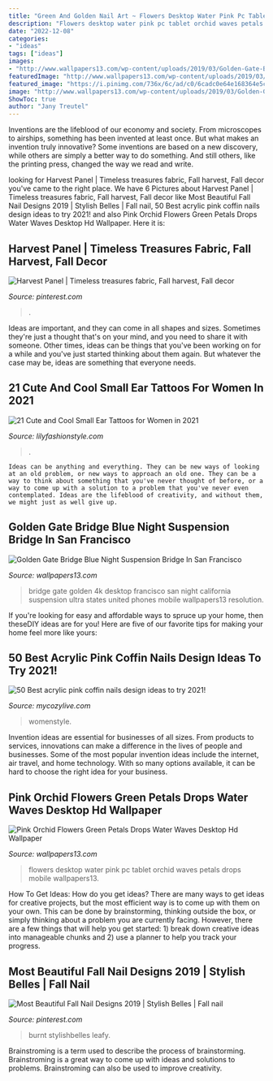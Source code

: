 ```yaml
---
title: "Green And Golden Nail Art ~ Flowers Desktop Water Pink Pc Tablet Orchid Waves Petals Drops Mobile Wallpapers13"
description: "Flowers desktop water pink pc tablet orchid waves petals drops mobile wallpapers13"
date: "2022-12-08"
categories:
- "ideas"
tags: ["ideas"]
images:
- "http://www.wallpapers13.com/wp-content/uploads/2019/03/Golden-Gate-Bridge-Blue-Night-Suspension-bridge-in-San-Francisco-California-United-States-4K-Ultra-HD-Wallpaper-for-Desktop-And-Mobile-Phones.jpg"
featuredImage: "http://www.wallpapers13.com/wp-content/uploads/2019/03/Golden-Gate-Bridge-Blue-Night-Suspension-bridge-in-San-Francisco-California-United-States-4K-Ultra-HD-Wallpaper-for-Desktop-And-Mobile-Phones.jpg"
featured_image: "https://i.pinimg.com/736x/6c/ad/c0/6cadc0e64e168364e5c629e0acfb93c7.jpg"
image: "http://www.wallpapers13.com/wp-content/uploads/2019/03/Golden-Gate-Bridge-Blue-Night-Suspension-bridge-in-San-Francisco-California-United-States-4K-Ultra-HD-Wallpaper-for-Desktop-And-Mobile-Phones.jpg"
ShowToc: true
author: "Jany Treutel"
---
```



Inventions are the lifeblood of our economy and society. From microscopes to airships, something has been invented at least once. But what makes an invention truly innovative? Some inventions are based on a new discovery, while others are simply a better way to do something. And still others, like the printing press, changed the way we read and write.

	

		
looking for Harvest Panel | Timeless treasures fabric, Fall harvest, Fall decor you've came to the right place. We have 6 Pictures about Harvest Panel | Timeless treasures fabric, Fall harvest, Fall decor like Most Beautiful Fall Nail Designs 2019 | Stylish Belles | Fall nail, 50 Best acrylic pink coffin nails design ideas to try 2021! and also Pink Orchid Flowers Green Petals Drops Water Waves Desktop Hd Wallpaper. Here it is:
		
    
## Harvest Panel | Timeless Treasures Fabric, Fall Harvest, Fall Decor

<img loading=lazy src="https://i.pinimg.com/736x/1f/ed/d9/1fedd9c73ed4e96a14b3f2fecee17864.jpg" onerror="this.onerror=null;this.src='https://tse2.mm.bing.net/th?id=OIP.Lpnai8OiUgijDVUsDm9V1QHaJ3&amp;pid=15.1';" alt="Harvest Panel | Timeless treasures fabric, Fall harvest, Fall decor">

_Source: pinterest.com_

>. 

	

Ideas are important, and they can come in all shapes and sizes. Sometimes they're just a thought that's on your mind, and you need to share it with someone. Other times, ideas can be things that you've been working on for a while and you've just started thinking about them again. But whatever the case may be, ideas are something that everyone needs.

    
## 21 Cute And Cool Small Ear Tattoos For Women In 2021

<img loading=lazy src="https://lilyfashionstyle.com/wp-content/uploads/2021/05/5-4-769x1154.jpg" onerror="this.onerror=null;this.src='https://tse2.mm.bing.net/th?id=OIP.zUy_ZU-sfScferJoB4svRQHaLH&amp;pid=15.1';" alt="21 Cute and Cool Small Ear Tattoos for Women in 2021">

_Source: lilyfashionstyle.com_

>. 

	


    Ideas can be anything and everything. They can be new ways of looking at an old problem, or new ways to approach an old one. They can be a way to think about something that you've never thought of before, or a way to come up with a solution to a problem that you've never even contemplated. Ideas are the lifeblood of creativity, and without them, we might just as well give up.

    
## Golden Gate Bridge Blue Night Suspension Bridge In San Francisco

<img loading=lazy src="http://www.wallpapers13.com/wp-content/uploads/2019/03/Golden-Gate-Bridge-Blue-Night-Suspension-bridge-in-San-Francisco-California-United-States-4K-Ultra-HD-Wallpaper-for-Desktop-And-Mobile-Phones.jpg" onerror="this.onerror=null;this.src='https://tse4.mm.bing.net/th?id=OIP.US6VwZ0pglgTmGuqAfXU-gHaEo&amp;pid=15.1';" alt="Golden Gate Bridge Blue Night Suspension Bridge In San Francisco">

_Source: wallpapers13.com_

>bridge gate golden 4k desktop francisco san night california suspension ultra states united phones mobile wallpapers13 resolution. 

	

If you're looking for easy and affordable ways to spruce up your home, then theseDIY ideas are for you! Here are five of our favorite tips for making your home feel more like yours: 

    
## 50 Best Acrylic Pink Coffin Nails Design Ideas To Try 2021!

<img loading=lazy src="https://mycozylive.com/wp-content/uploads/2021/04/13-13.jpg" onerror="this.onerror=null;this.src='https://tse2.mm.bing.net/th?id=OIP.fjOjzcZzsre12yC-k1AGRwHaLH&amp;pid=15.1';" alt="50 Best acrylic pink coffin nails design ideas to try 2021!">

_Source: mycozylive.com_

>womenstyle. 

	

Invention ideas are essential for businesses of all sizes. From products to services, innovations can make a difference in the lives of people and businesses. Some of the most popular invention ideas include the internet, air travel, and home technology. With so many options available, it can be hard to choose the right idea for your business.

    
## Pink Orchid Flowers Green Petals Drops Water Waves Desktop Hd Wallpaper

<img loading=lazy src="https://www.wallpapers13.com/wp-content/uploads/2018/12/Pink-Orchid-Flowers-Green-Petals-Drops-Water-Waves-Desktop-HD-Wallpaper-For-PC-Tablet-And-Mobile-Download-5200x2925-1600x1200.jpg" onerror="this.onerror=null;this.src='https://tse2.mm.bing.net/th?id=OIP.aL5xa8cUj63DWN2wgKMvxQHaFj&amp;pid=15.1';" alt="Pink Orchid Flowers Green Petals Drops Water Waves Desktop Hd Wallpaper">

_Source: wallpapers13.com_

>flowers desktop water pink pc tablet orchid waves petals drops mobile wallpapers13. 

	

How To Get Ideas: How do you get ideas?
There are many ways to get ideas for creative projects, but the most efficient way is to come up with them on your own. This can be done by brainstorming, thinking outside the box, or simply thinking about a problem you are currently facing. However, there are a few things that will help you get started: 1) break down creative ideas into manageable chunks and 2) use a planner to help you track your progress.

    
## Most Beautiful Fall Nail Designs 2019 | Stylish Belles | Fall Nail

<img loading=lazy src="https://i.pinimg.com/736x/6c/ad/c0/6cadc0e64e168364e5c629e0acfb93c7.jpg" onerror="this.onerror=null;this.src='https://tse3.mm.bing.net/th?id=OIP.L-tGmHsvJH4nTSuJCdQ77AHaJ3&amp;pid=15.1';" alt="Most Beautiful Fall Nail Designs 2019 | Stylish Belles | Fall nail">

_Source: pinterest.com_

>burnt stylishbelles leafy. 

	

Brainstroming is a term used to describe the process of brainstorming. Brainstroming is a great way to come up with ideas and solutions to problems. Brainstroming can also be used to improve creativity.

